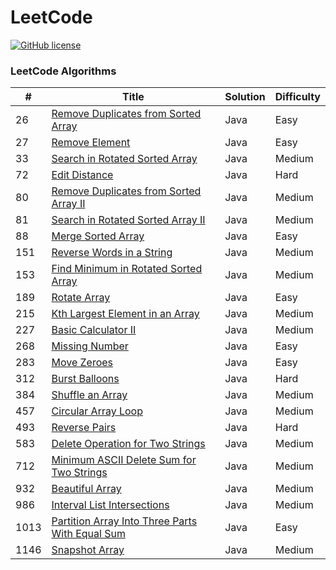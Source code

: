 # LeetCode
[![GitHub license](https://img.shields.io/github/license/mashape/apistatus.svg)](https://github.com/paweldolecinski/leetcode/blob/master/LICENSE.md)

### LeetCode Algorithms

| # | Title | Solution | Difficulty |
|---| ----- | -------- | ---------- |
| 26  | [Remove Duplicates from Sorted Array](https://leetcode.com/problems/remove-duplicates-from-sorted-array/) | Java | Easy |
| 27  | [Remove Element](https://leetcode.com/problems/remove-element/) | Java | Easy |
| 33  | [Search in Rotated Sorted Array](https://leetcode.com/problems/search-in-rotated-sorted-array/) | Java | Medium |
| 72  | [Edit Distance](https://leetcode.com/problems/edit-distance/) | Java | Hard |
| 80  | [Remove Duplicates from Sorted Array II](https://leetcode.com/problems/remove-duplicates-from-sorted-array-ii/) | Java | Medium |
| 81  | [Search in Rotated Sorted Array II](https://leetcode.com/problems/search-in-rotated-sorted-array-ii/) | Java | Medium |
| 88  | [Merge Sorted Array](https://leetcode.com/problems/merge-sorted-array/) | Java | Easy |
| 151 | [Reverse Words in a String](https://leetcode.com/problems/reverse-words-in-a-string/) | Java | Medium |
| 153 | [Find Minimum in Rotated Sorted Array](https://leetcode.com/problems/find-minimum-in-rotated-sorted-array/) | Java | Medium |
| 189 | [Rotate Array](https://leetcode.com/problems/rotate-array/) | Java | Easy |
| 215 | [Kth Largest Element in an Array](https://leetcode.com/problems/kth-largest-element-in-an-array/) | Java | Medium |
| 227 | [Basic Calculator II](https://leetcode.com/problems/basic-calculator-ii) | Java | Medium |
| 268 | [Missing Number](https://leetcode.com/problems/missing-number/) | Java | Easy |
| 283 | [Move Zeroes](https://leetcode.com/problems/move-zeroes/) | Java | Easy |
| 312 | [Burst Balloons](https://leetcode.com/problems/burst-balloons/) | Java | Hard |
| 384 | [Shuffle an Array](https://leetcode.com/problems/shuffle-an-array/) | Java | Medium |
| 457 | [Circular Array Loop](https://leetcode.com/problems/circular-array-loop/) | Java | Medium |
| 493 | [Reverse Pairs](https://leetcode.com/problems/reverse-pairs/) | Java | Hard |
| 583 | [Delete Operation for Two Strings](https://leetcode.com/problems/delete-operation-for-two-strings/) | Java | Medium |
| 712 | [Minimum ASCII Delete Sum for Two Strings](https://leetcode.com/problems/minimum-ascii-delete-sum-for-two-strings/) | Java | Medium |
| 932 | [Beautiful Array](https://leetcode.com/problems/beautiful-array/) | Java | Medium |
| 986 | [Interval List Intersections](https://leetcode.com/problems/interval-list-intersections) | Java | Medium |
| 1013 | [Partition Array Into Three Parts With Equal Sum](https://leetcode.com/problems/partition-array-into-three-parts-with-equal-sum/) | Java | Easy |
| 1146 | [Snapshot Array](https://leetcode.com/problems/snapshot-array/) | Java | Medium |
